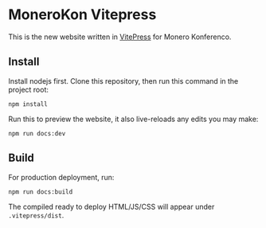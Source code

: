 # MoneroKon Vitepress

This is the new website written in [VitePress](https://vitepress.dev/) for Monero Konferenco.

## Install

Install nodejs first. Clone this repository, then run this command in the project root:

```
npm install
```

Run this to preview the website, it also live-reloads any edits you may make:

```
npm run docs:dev
```

## Build

For production deployment, run:

```
npm run docs:build
```

The compiled ready to deploy HTML/JS/CSS will appear under `.vitepress/dist`.
